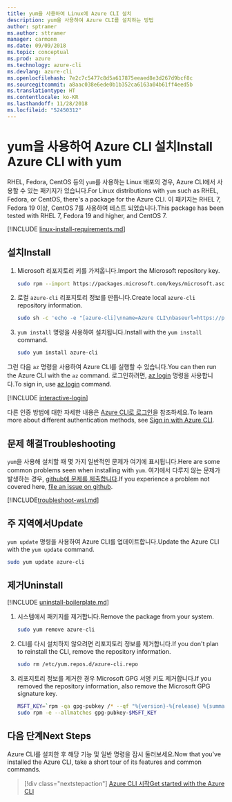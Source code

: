 ```yaml
---
title: yum을 사용하여 Linux에 Azure CLI 설치
description: yum을 사용하여 Azure CLI를 설치하는 방법
author: sptramer
ms.author: sttramer
manager: carmonm
ms.date: 09/09/2018
ms.topic: conceptual
ms.prod: azure
ms.technology: azure-cli
ms.devlang: azure-cli
ms.openlocfilehash: 7e2c7c5477c8d5a617875eeaed8e3d267d9bcf8c
ms.sourcegitcommit: a8aac038e6ede0b1b352ca6163a04b61ff4eed5b
ms.translationtype: HT
ms.contentlocale: ko-KR
ms.lasthandoff: 11/28/2018
ms.locfileid: "52450312"
---
```

# <a name="install-azure-cli-with-yum"></a><span data-ttu-id="53fa6-103">yum을 사용하여 Azure CLI 설치</span><span class="sxs-lookup"><span data-stu-id="53fa6-103">Install Azure CLI with yum</span></span>

<span data-ttu-id="53fa6-104">RHEL, Fedora, CentOS 등의 `yum`를 사용하는 Linux 배포의 경우, Azure CLI에서 사용할 수 있는 패키지가 있습니다.</span><span class="sxs-lookup"><span data-stu-id="53fa6-104">For Linux distributions with  `yum` such as RHEL, Fedora, or CentOS, there's a package for the Azure CLI.</span></span> <span data-ttu-id="53fa6-105">이 패키지는 RHEL 7, Fedora 19 이상, CentOS 7를 사용하여 테스트 되었습니다.</span><span class="sxs-lookup"><span data-stu-id="53fa6-105">This package has been tested with RHEL 7, Fedora 19 and higher, and CentOS 7.</span></span>

[!INCLUDE [linux-install-requirements.md](includes/linux-install-requirements.md)]

## <a name="install"></a><span data-ttu-id="53fa6-106">설치</span><span class="sxs-lookup"><span data-stu-id="53fa6-106">Install</span></span>

1. <span data-ttu-id="53fa6-107">Microsoft 리포지토리 키를 가져옵니다.</span><span class="sxs-lookup"><span data-stu-id="53fa6-107">Import the Microsoft repository key.</span></span>

   ```bash
   sudo rpm --import https://packages.microsoft.com/keys/microsoft.asc
   ```

2. <span data-ttu-id="53fa6-108">로컬 `azure-cli` 리포지토리 정보를 만듭니다.</span><span class="sxs-lookup"><span data-stu-id="53fa6-108">Create local `azure-cli` repository information.</span></span>

   ```bash
   sudo sh -c 'echo -e "[azure-cli]\nname=Azure CLI\nbaseurl=https://packages.microsoft.com/yumrepos/azure-cli\nenabled=1\ngpgcheck=1\ngpgkey=https://packages.microsoft.com/keys/microsoft.asc" > /etc/yum.repos.d/azure-cli.repo'
   ```

3. <span data-ttu-id="53fa6-109">`yum install` 명령을 사용하여 설치됩니다.</span><span class="sxs-lookup"><span data-stu-id="53fa6-109">Install with the `yum install` command.</span></span>

   ```bash
   sudo yum install azure-cli
   ```

<span data-ttu-id="53fa6-110">그런 다음 `az` 명령을 사용하여 Azure CLI를 실행할 수 있습니다.</span><span class="sxs-lookup"><span data-stu-id="53fa6-110">You can then run the Azure CLI with the `az` command.</span></span> <span data-ttu-id="53fa6-111">로그인하려면, [az login](/cli/azure/reference-index#az-login) 명령을 사용합니다.</span><span class="sxs-lookup"><span data-stu-id="53fa6-111">To sign in, use [az login](/cli/azure/reference-index#az-login) command.</span></span>

[!INCLUDE [interactive-login](includes/interactive-login.md)]

<span data-ttu-id="53fa6-112">다른 인증 방법에 대한 자세한 내용은 [Azure CLI로 로그인](authenticate-azure-cli.md)을 참조하세요.</span><span class="sxs-lookup"><span data-stu-id="53fa6-112">To learn more about different authentication methods, see [Sign in with Azure CLI](authenticate-azure-cli.md).</span></span>

## <a name="troubleshooting"></a><span data-ttu-id="53fa6-113">문제 해결</span><span class="sxs-lookup"><span data-stu-id="53fa6-113">Troubleshooting</span></span>

<span data-ttu-id="53fa6-114">`yum`을 사용해 설치할 때 몇 가지 일반적인 문제가 여기에 표시됩니다.</span><span class="sxs-lookup"><span data-stu-id="53fa6-114">Here are some common problems seen when installing with `yum`.</span></span> <span data-ttu-id="53fa6-115">여기에서 다루지 않는 문제가 발생하는 경우, [github에 문제를 제출합니다](https://github.com/Azure/azure-cli/issues).</span><span class="sxs-lookup"><span data-stu-id="53fa6-115">If you experience a problem not covered here, [file an issue on github](https://github.com/Azure/azure-cli/issues).</span></span>

[!INCLUDE[troubleshoot-wsl.md](includes/troubleshoot-wsl.md)]

## <a name="update"></a><span data-ttu-id="53fa6-116">주 지역에서</span><span class="sxs-lookup"><span data-stu-id="53fa6-116">Update</span></span>

<span data-ttu-id="53fa6-117">`yum update` 명령을 사용하여 Azure CLI를 업데이트합니다.</span><span class="sxs-lookup"><span data-stu-id="53fa6-117">Update the Azure CLI with the `yum update` command.</span></span>

```bash
sudo yum update azure-cli
```

## <a name="uninstall"></a><span data-ttu-id="53fa6-118">제거</span><span class="sxs-lookup"><span data-stu-id="53fa6-118">Uninstall</span></span>

[!INCLUDE [uninstall-boilerplate.md](includes/uninstall-boilerplate.md)]

1. <span data-ttu-id="53fa6-119">시스템에서 패키지를 제거합니다.</span><span class="sxs-lookup"><span data-stu-id="53fa6-119">Remove the package from your system.</span></span>

   ```bash
   sudo yum remove azure-cli
   ```

2. <span data-ttu-id="53fa6-120">CLI를 다시 설치하지 않으려면 리포지토리 정보를 제거합니다.</span><span class="sxs-lookup"><span data-stu-id="53fa6-120">If you don't plan to reinstall the CLI, remove the repository information.</span></span>

   ```bash
   sudo rm /etc/yum.repos.d/azure-cli.repo
   ```

3. <span data-ttu-id="53fa6-121">리포지토리 정보를 제거한 경우 Microsoft GPG 서명 키도 제거합니다.</span><span class="sxs-lookup"><span data-stu-id="53fa6-121">If you removed the repository information, also remove the Microsoft GPG signature key.</span></span>

   ```bash
   MSFT_KEY=`rpm -qa gpg-pubkey /* --qf "%{version}-%{release} %{summary}\n" | grep Microsoft | awk '{print $1}'`
   sudo rpm -e --allmatches gpg-pubkey-$MSFT_KEY
   ```

## <a name="next-steps"></a><span data-ttu-id="53fa6-122">다음 단계</span><span class="sxs-lookup"><span data-stu-id="53fa6-122">Next Steps</span></span>

<span data-ttu-id="53fa6-123">Azure CLI를 설치한 후 해당 기능 및 일반 명령을 잠시 둘러보세요.</span><span class="sxs-lookup"><span data-stu-id="53fa6-123">Now that you've installed the Azure CLI, take a short tour of its features and common commands.</span></span>

> [!div class="nextstepaction"]
> [<span data-ttu-id="53fa6-124">Azure CLI 시작</span><span class="sxs-lookup"><span data-stu-id="53fa6-124">Get started with the Azure CLI</span></span>](get-started-with-azure-cli.md)
